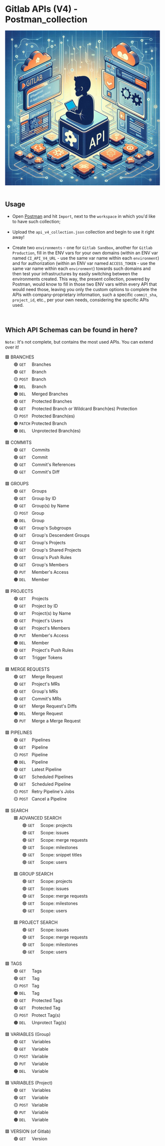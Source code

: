 # Gitlab APIs (V4) - Postman_collection

<div align="center">
  <img src="MEDIA/gitlab_api.png">
</div>

<br>

## Usage

- Open [Postman](https://www.postman.com/) and hit `Import`, next to the `workspace` in which you'd like to have such collection;<br><br>
- Upload the `api_v4_collection.json` collection and begin to use it right away!<br><br>
- Create two `environments` - one for `Gitlab Sandbox`, another for `Gitlab Production`, fill in the ENV vars for your own domains (within an ENV var named `CI_API_V4_URL` - use the same var name within each `environment`) and for authorization (within an ENV var named `ACCESS_TOKEN` - use the same var name within each `environment`) towards such domains and then test your infrastructures by easily switching between the environments created. This way, the present collection, powered by Postman, would know to fill in those two ENV vars within every API that would need those, leaving you only the custom options to complete the APIs with company-proprietary information, such a specific `commit_sha`, `project_id`, etc., per your own needs, considering the specific APIs used.

<br>

## Which API Schemas can be found in here?

`Note:` It's not complete, but contains the most used APIs. You can extend over it!

🟩 BRANCHES <br>
&emsp;&emsp;🟢 `GET` &nbsp;&nbsp;&nbsp;&nbsp;Branches<br>
&emsp;&emsp;🟢 `GET` &nbsp;&nbsp;&nbsp;&nbsp;Branch<br>
&emsp;&emsp;🟡 `POST` &nbsp;&nbsp;Branch<br>
&emsp;&emsp;🟠
 `DEL` &nbsp;&nbsp;&nbsp;&nbsp;Branch<br>
&emsp;&emsp;🟠
 `DEL` &nbsp;&nbsp;&nbsp;&nbsp;Merged Branches<br>
&emsp;&emsp;🟢 `GET` &nbsp;&nbsp;&nbsp;&nbsp;Protected Branches<br>
&emsp;&emsp;🟢 `GET` &nbsp;&nbsp;&nbsp;&nbsp;Protected Branch or Wildcard Branch(es) Protection<br>
&emsp;&emsp;🟡 `POST` &nbsp;&nbsp;Protected Branch(es)<br>
&emsp;&emsp;🟤 `PATCH` Protected Branch<br>
&emsp;&emsp;🟠
 `DEL` &nbsp;&nbsp;&nbsp;&nbsp;Unprotected Branch(es)<br>

🟩 COMMITS <br>
&emsp;&emsp;🟢 `GET` &nbsp;&nbsp;&nbsp;&nbsp;Commits<br>
&emsp;&emsp;🟢 `GET` &nbsp;&nbsp;&nbsp;&nbsp;Commit<br>
&emsp;&emsp;🟢 `GET` &nbsp;&nbsp;&nbsp;&nbsp;Commit's References<br>
&emsp;&emsp;🟢 `GET` &nbsp;&nbsp;&nbsp;&nbsp;Commit's Diff<br>

🟩 GROUPS <br>
&emsp;&emsp;🟢 `GET` &nbsp;&nbsp;&nbsp;&nbsp;Groups<br>
&emsp;&emsp;🟢 `GET` &nbsp;&nbsp;&nbsp;&nbsp;Group by ID<br>
&emsp;&emsp;🟢 `GET` &nbsp;&nbsp;&nbsp;&nbsp;Group(s) by Name<br>
&emsp;&emsp;🟡 `POST` &nbsp;&nbsp;Group<br>
&emsp;&emsp;🟠 `DEL` &nbsp;&nbsp;&nbsp;&nbsp;Group<br>
&emsp;&emsp;🟢 `GET` &nbsp;&nbsp;&nbsp;&nbsp;Group's Subgroups<br>
&emsp;&emsp;🟢 `GET` &nbsp;&nbsp;&nbsp;&nbsp;Group's Descendent Groups<br>
&emsp;&emsp;🟢 `GET` &nbsp;&nbsp;&nbsp;&nbsp;Group's Projects<br>
&emsp;&emsp;🟢 `GET` &nbsp;&nbsp;&nbsp;&nbsp;Group's Shared Projects<br>
&emsp;&emsp;🟢 `GET` &nbsp;&nbsp;&nbsp;&nbsp;Group's Push Rules<br>
&emsp;&emsp;🟢 `GET` &nbsp;&nbsp;&nbsp;&nbsp;Group's Members<br>
&emsp;&emsp;🟣 `PUT` &nbsp;&nbsp;&nbsp;&nbsp;Member's Access<br>
&emsp;&emsp;🟠 `DEL` &nbsp;&nbsp;&nbsp;&nbsp;Member<br>

🟩 PROJECTS <br>
&emsp;&emsp;🟢 `GET` &nbsp;&nbsp;&nbsp;&nbsp;Projects<br>
&emsp;&emsp;🟢 `GET` &nbsp;&nbsp;&nbsp;&nbsp;Project by ID<br>
&emsp;&emsp;🟢 `GET` &nbsp;&nbsp;&nbsp;&nbsp;Project(s) by Name<br>
&emsp;&emsp;🟢 `GET` &nbsp;&nbsp;&nbsp;&nbsp;Project's Users<br>
&emsp;&emsp;🟢 `GET` &nbsp;&nbsp;&nbsp;&nbsp;Project's Members<br>
&emsp;&emsp;🟣 `PUT` &nbsp;&nbsp;&nbsp;&nbsp;Member's Access<br>
&emsp;&emsp;🟠 `DEL` &nbsp;&nbsp;&nbsp;&nbsp;Member<br>
&emsp;&emsp;🟢 `GET` &nbsp;&nbsp;&nbsp;&nbsp;Project's Push Rules<br>
&emsp;&emsp;🟢 `GET` &nbsp;&nbsp;&nbsp;&nbsp;Trigger Tokens<br>

🟩 MERGE REQUESTS <br>
&emsp;&emsp;🟢 `GET` &nbsp;&nbsp;&nbsp;&nbsp;Merge Request<br>
&emsp;&emsp;🟢 `GET` &nbsp;&nbsp;&nbsp;&nbsp;Project's MRs<br>
&emsp;&emsp;🟢 `GET` &nbsp;&nbsp;&nbsp;&nbsp;Group's MRs<br>
&emsp;&emsp;🟢 `GET` &nbsp;&nbsp;&nbsp;&nbsp;Commit's MRs<br>
&emsp;&emsp;🟢 `GET` &nbsp;&nbsp;&nbsp;&nbsp;Merge Request's Diffs<br>
&emsp;&emsp;🟠 `DEL` &nbsp;&nbsp;&nbsp;&nbsp;Merge Request<br>
&emsp;&emsp;🟣 `PUT` &nbsp;&nbsp;&nbsp;&nbsp;Merge a Merge Request<br>

🟩 PIPELINES <br>
&emsp;&emsp;🟢 `GET` &nbsp;&nbsp;&nbsp;&nbsp;Pipelines<br>
&emsp;&emsp;🟢 `GET` &nbsp;&nbsp;&nbsp;&nbsp;Pipeline<br>
&emsp;&emsp;🟡 `POST` &nbsp;&nbsp;Pipeline<br>
&emsp;&emsp;🟠 `DEL` &nbsp;&nbsp;&nbsp;&nbsp;Pipeline<br>
&emsp;&emsp;🟢 `GET` &nbsp;&nbsp;&nbsp;&nbsp;Latest Pipeline<br>
&emsp;&emsp;🟢 `GET` &nbsp;&nbsp;&nbsp;&nbsp;Scheduled Pipelines<br>
&emsp;&emsp;🟢 `GET` &nbsp;&nbsp;&nbsp;&nbsp;Scheduled Pipeline<br>
&emsp;&emsp;🟡 `POST` &nbsp;&nbsp;Retry Pipeline's Jobs<br>
&emsp;&emsp;🟡 `POST` &nbsp;&nbsp;Cancel a Pipeline<br>

🟩 SEARCH <br>
&emsp;&emsp;🟩 ADVANCED SEARCH <br>
&emsp;&emsp;&emsp;&emsp;🟢 `GET` &nbsp;&nbsp;&nbsp;&nbsp;Scope: projects<br>
&emsp;&emsp;&emsp;&emsp;🟢 `GET` &nbsp;&nbsp;&nbsp;&nbsp;Scope: issues<br>
&emsp;&emsp;&emsp;&emsp;🟢 `GET` &nbsp;&nbsp;&nbsp;&nbsp;Scope: merge requests<br>
&emsp;&emsp;&emsp;&emsp;🟢 `GET` &nbsp;&nbsp;&nbsp;&nbsp;Scope: milestones<br>
&emsp;&emsp;&emsp;&emsp;🟢 `GET` &nbsp;&nbsp;&nbsp;&nbsp;Scope: snippet titles<br>
&emsp;&emsp;&emsp;&emsp;🟢 `GET` &nbsp;&nbsp;&nbsp;&nbsp;Scope: users<br>

&emsp;&emsp;🟩 GROUP SEARCH <br>
&emsp;&emsp;&emsp;&emsp;🟢 `GET` &nbsp;&nbsp;&nbsp;&nbsp;Scope: projects<br>
&emsp;&emsp;&emsp;&emsp;🟢 `GET` &nbsp;&nbsp;&nbsp;&nbsp;Scope: issues<br>
&emsp;&emsp;&emsp;&emsp;🟢 `GET` &nbsp;&nbsp;&nbsp;&nbsp;Scope: merge requests<br>
&emsp;&emsp;&emsp;&emsp;🟢 `GET` &nbsp;&nbsp;&nbsp;&nbsp;Scope: milestones<br>
&emsp;&emsp;&emsp;&emsp;🟢 `GET` &nbsp;&nbsp;&nbsp;&nbsp;Scope: users<br>

&emsp;&emsp;🟩 PROJECT SEARCH <br>
&emsp;&emsp;&emsp;&emsp;🟢 `GET` &nbsp;&nbsp;&nbsp;&nbsp;Scope: issues<br>
&emsp;&emsp;&emsp;&emsp;🟢 `GET` &nbsp;&nbsp;&nbsp;&nbsp;Scope: merge requests<br>
&emsp;&emsp;&emsp;&emsp;🟢 `GET` &nbsp;&nbsp;&nbsp;&nbsp;Scope: milestones<br>
&emsp;&emsp;&emsp;&emsp;🟢 `GET` &nbsp;&nbsp;&nbsp;&nbsp;Scope: users<br>

🟩 TAGS <br>
&emsp;&emsp;🟢 `GET` &nbsp;&nbsp;&nbsp;&nbsp;Tags<br>
&emsp;&emsp;🟢 `GET` &nbsp;&nbsp;&nbsp;&nbsp;Tag<br>
&emsp;&emsp;🟡 `POST` &nbsp;&nbsp;Tag<br>
&emsp;&emsp;🟠 `DEL` &nbsp;&nbsp;&nbsp;&nbsp;Tag<br>
&emsp;&emsp;🟢 `GET` &nbsp;&nbsp;&nbsp;&nbsp;Protected Tags<br>
&emsp;&emsp;🟢 `GET` &nbsp;&nbsp;&nbsp;&nbsp;Protected Tag<br>
&emsp;&emsp;🟡 `POST` &nbsp;&nbsp;Protect Tag(s)<br>
&emsp;&emsp;🟠 `DEL` &nbsp;&nbsp;&nbsp;&nbsp;Unprotect Tag(s)<br>

🟩 VARIABLES (Group) <br>
&emsp;&emsp;🟢 `GET` &nbsp;&nbsp;&nbsp;&nbsp;Variables<br>
&emsp;&emsp;🟢 `GET` &nbsp;&nbsp;&nbsp;&nbsp;Variable<br>
&emsp;&emsp;🟡 `POST` &nbsp;&nbsp;Variable<br>
&emsp;&emsp;🟣 `PUT` &nbsp;&nbsp;&nbsp;&nbsp;Variable<br>
&emsp;&emsp;🟠 `DEL` &nbsp;&nbsp;&nbsp;&nbsp;Variable<br>

🟩 VARIABLES (Project) <br>
&emsp;&emsp;🟢 `GET` &nbsp;&nbsp;&nbsp;&nbsp;Variables<br>
&emsp;&emsp;🟢 `GET` &nbsp;&nbsp;&nbsp;&nbsp;Variable<br>
&emsp;&emsp;🟡 `POST` &nbsp;&nbsp;Variable<br>
&emsp;&emsp;🟣 `PUT` &nbsp;&nbsp;&nbsp;&nbsp;Variable<br>
&emsp;&emsp;🟠 `DEL` &nbsp;&nbsp;&nbsp;&nbsp;Variable<br>

🟩 VERSION (of Gitlab) <br>
&emsp;&emsp;🟢 `GET` &nbsp;&nbsp;&nbsp;&nbsp;Version<br>
